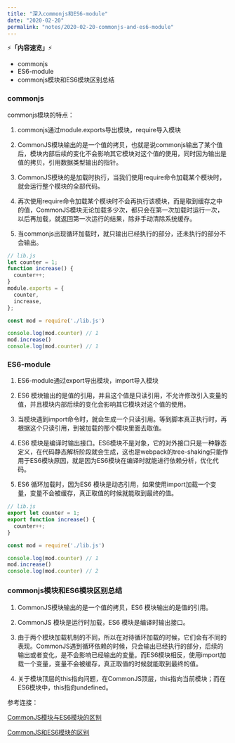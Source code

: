 ```yaml
---
title: "深入commonjs和ES6-module"
date: "2020-02-20"
permalink: "notes/2020-02-20-commonjs-and-es6-module"
---
```


⚡<strong>「内容速览」</strong>⚡

- commonjs
- ES6-module
- commonjs模块和ES6模块区别总结

### commonjs

commonjs模块的特点：

1. commonjs通过module.exports导出模块，require导入模块

2. CommonJS模块输出的是一个值的拷贝，也就是说commonjs输出了某个值后，模块内部后续的变化不会影响其它模块对这个值的使用，同时因为输出是值的拷贝，引用数据类型输出的指针。

3. CommonJS模块的是加载时执行，当我们使用require命令加载某个模块时，就会运行整个模块的全部代码。

4. 再次使用require命令加载某个模块时不会再执行该模块，而是取到缓存之中的值，CommonJS模块无论加载多少次，都只会在第一次加载时运行一次，以后再加载，就返回第一次运行的结果，除非手动清除系统缓存。

5. 当commonjs出现循环加载时，就只输出已经执行的部分，还未执行的部分不会输出。

```js
// lib.js
let counter = 1;
function increase() {
  counter++;
}
module.exports = {
  counter,
  increase,
};
```

```js
const mod = require('./lib.js')

console.log(mod.counter) // 1
mod.increase()
console.log(mod.counter) // 1
```


### ES6-module

1. ES6-module通过export导出模块，import导入模块 

2. ES6 模块输出的是值的引用，并且这个值是只读引用，不允许修改引入变量的值，并且模块内部后续的变化会影响其它模块对这个值的使用。

3. 当模块遇到import命令时，就会生成一个只读引用。等到脚本真正执行时，再根据这个只读引用，到被加载的那个模块里面去取值。

4. ES6 模块是编译时输出接口。ES6模块不是对象，它的对外接口只是一种静态定义，在代码静态解析阶段就会生成，这也是webpack的tree-shaking只能作用于ES6模块原因，就是因为ES6模块在编译时就能进行依赖分析，优化代码。

5. ES6 循环加载时，因为ES6 模块是动态引用，如果使用import加载一个变量，变量不会被缓存，真正取值的时候就能取到最终的值。

```js
// lib.js
export let counter = 1;
export function increase() {
  counter++;
}
```

```js
const mod = require('./lib.js')

console.log(mod.counter) // 1
mod.increase()
console.log(mod.counter) // 2
```

### commonjs模块和ES6模块区别总结

1. CommonJS模块输出的是一个值的拷贝，ES6 模块输出的是值的引用。

2. CommonJS 模块是运行时加载，ES6 模块是编译时输出接口。

3. 由于两个模块加载机制的不同，所以在对待循环加载的时候，它们会有不同的表现。CommonJS遇到循环依赖的时候，只会输出已经执行的部分，后续的输出或者变化，是不会影响已经输出的变量。而ES6模块相反，使用import加载一个变量，变量不会被缓存，真正取值的时候就能取到最终的值。

4. 关于模块顶层的this指向问题，在CommonJS顶层，this指向当前模块；而在ES6模块中，this指向undefined。


参考连接：

[CommonJS模块与ES6模块的区别](https://www.cnblogs.com/unclekeith/p/7679503.html)

[CommonJS和ES6模块的区别](https://www.yuque.com/wubinhp/dbm2fe/lsek3l)
